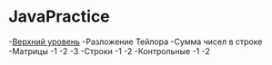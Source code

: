 # JavaPractice
   -[Верхний уровень](https://github.com/KristianKuznetsov/top-levelInformationRepository/blob/main/README.md)
   -Разложение Тейлора
   -Сумма чисел в строке
   -Матрицы
      -1
      -2
      -3
   -Строки
      -1
      -2
   -Контрольные
      -1
      -2

